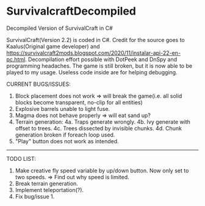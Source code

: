 # SurvivalcraftDecompiled
Decompiled Version of SurvivalCraft in C#

SurvivalCraft(Version 2.2) is coded in C#. Credit for the source goes to Kaalus(Original game developer) and https://survivalcraft2mods.blogspot.com/2020/11/instalar-api-22-en-pc.html. 
Decompilation effort possible with DotPeek and DnSpy and programming headaches.
The game is still broken, but it is now able to be played to my usage. Useless code inside are for helping debugging. 

CURRENT BUGS/ISSUES:
1. Block placement does not work => will break the game(i.e. all solid blocks become transparent, no-clip for all entities)
2. Explosive barrels unable to light fuse. 
3. Magma does not behave properly => will eat sand up? 
4. Terrain generation: 
        4a. Traps generate wrongly. 
        4b. Ivy generate with offset to trees. 
        4c. Trees dissected by invisible chunks. 
        4d. Chunk generation broken if foreach loop used. 
5. "Play" button does not work as intended. 
--------------------------------------------------------------------------------------------------------------------------------------------------------------
TODO LIST: 
1. Make creative fly speed variable by up/down button. Now only set to two speeds. => Find out why speed is limited.
2. Break terrain generation. 
3. Implement teleportation(?). 
4. Fix bug/issue 1. 
